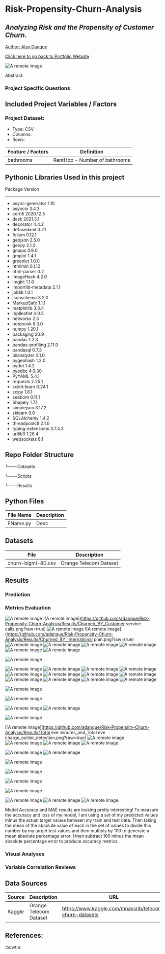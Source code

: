 # Risk-Propensity-Churn-Analysis

## _Analyzing Risk and the Propensity of Customer Churn._

<a href="https://www.linkedin.com/in/alandanque"> Author: Alan Danque </a>

<a href="https://adanque.github.io/">Click here to go back to Portfolio Website </a>

![A remote image](https://adanque.github.io/assets/img/ChurnRisk.jpg)

Abstract: 




### Project Specific Questions




## Included Project Variables / Factors 
### Project Dataset:
- Type:		CSV
- Columns: 	
- Rows:		


 | Feature / Factors | Definition | 
 | --------- | --------- | 
 | bathrooms | RentHop - Number of bathrooms | 



## Pythonic Libraries Used in this project
Package               Version
--------------------- ---------
- async-generator       1.10
- asyncio               3.4.3
- certifi               2020.12.5
- dask                  2021.3.1
- decorator             4.4.2
- defusedxml            0.7.1
- folium                0.12.1
- geojson               2.5.0
- geopy                 2.1.0
- gmaps                 0.9.0
- gmplot                1.4.1
- greenlet              1.0.0
- htmlmin               0.1.12
- html-parser           0.2
- ImageHash             4.2.0
- imgkit                1.1.0
- importlib-metadata    2.1.1
- joblib                1.0.1
- jsonschema            3.2.0
- MarkupSafe            1.1.1
- matplotlib            3.3.4
- mplleaflet            0.0.5
- networkx              2.5
- notebook              6.3.0
- numpy                 1.20.1
- packaging             20.9
- pandas                1.2.3
- pandas-profiling      2.11.0
- pandasql              0.7.3
- piianalyzer           0.1.0
- pygeohash             1.2.0
- pydot                 1.4.2
- pyodbc                4.0.30
- PyYAML                5.4.1
- requests              2.25.1
- scikit-learn          0.24.1
- scipy                 1.6.1
- seaborn               0.11.1
- Shapely               1.7.1
- simplejson            3.17.2
- sklearn               0.0
- SQLAlchemy            1.4.2
- threadpoolctl         2.1.0
- typing-extensions     3.7.4.3
- urllib3               1.26.4
- websockets            8.1

## Repo Folder Structure

└───Datasets

└───Scripts

└───Results

## Python Files 

| File Name  | Description |
| ------ | ------ |
| FName.py | Desc |

## Datasets
| File  | Description |
| ------ | ------ |
| churn-bigml-80.csv | Orange Telecom Dataset | 

## Results




### Prediction


### Metrics Evaluation

![A remote image](https://github.com/adanque/Risk-Propensity-Churn-Analysis/Results/Churned_BY_Area_Code.png?raw=true)
![A remote image](https://github.com/adanque/Risk-Propensity-Churn-Analysis/Results/Churned_BY_Customer service calls.png?raw=true)
![A remote image](https://github.com/adanque/Risk-Propensity-Churn-Analysis/Results/Churned_BY_Customer_service_calls.png?raw=true)
![A remote image](https://github.com/adanque/Risk-Propensity-Churn-Analysis/Results/Churned_BY_International plan.png?raw=true)
![A remote image](https://github.com/adanque/Risk-Propensity-Churn-Analysis/Results/Churned_BY_International_plan.png?raw=true)
![A remote image](https://github.com/adanque/Risk-Propensity-Churn-Analysis/Results/Churned_BY_State.png?raw=true)
![A remote image](https://github.com/adanque/Risk-Propensity-Churn-Analysis/Results/Churned_BY_Voice_mail_plan.png?raw=true)
![A remote image](https://github.com/adanque/Risk-Propensity-Churn-Analysis/Results/Churned_Correlation_Matrix.png?raw=true)
![A remote image](https://github.com/adanque/Risk-Propensity-Churn-Analysis/Results/Churn_BY_State.png?raw=true)
![A remote image](https://github.com/adanque/Risk-Propensity-Churn-Analysis/Results/Churn_Distribution.png?raw=true)

![A remote image](https://github.com/adanque/Risk-Propensity-Churn-Analysis/Results/Churn_Matrix.png?raw=true)

![A remote image](https://github.com/adanque/Risk-Propensity-Churn-Analysis/Results/Distribution_of_likelihood_Total_day_calls_Min_vs_Mean_vs_Max.png?raw=true)
![A remote image](https://github.com/adanque/Risk-Propensity-Churn-Analysis/Results/Distribution_of_likelihood_Total_day_charge_Min_vs_Mean_vs_Max.png?raw=true)
![A remote image](https://github.com/adanque/Risk-Propensity-Churn-Analysis/Results/Distribution_of_likelihood_Total_day_minutes_Min_vs_Mean_vs_Max.png?raw=true)
![A remote image](https://github.com/adanque/Risk-Propensity-Churn-Analysis/Results/Distribution_of_likelihood_Total_eve_calls_Min_vs_Mean_vs_Max.png?raw=true)
![A remote image](https://github.com/adanque/Risk-Propensity-Churn-Analysis/Results/Distribution_of_likelihood_Total_eve_charge_Min_vs_Mean_vs_Max.png?raw=true)
![A remote image](https://github.com/adanque/Risk-Propensity-Churn-Analysis/Results/Distribution_of_likelihood_Total_eve_minutes_Min_vs_Mean_vs_Max.png?raw=true)
![A remote image](https://github.com/adanque/Risk-Propensity-Churn-Analysis/Results/Distribution_of_likelihood_Total_intl_calls_Min_vs_Mean_vs_Max.png?raw=true)
![A remote image](https://github.com/adanque/Risk-Propensity-Churn-Analysis/Results/Distribution_of_likelihood_Total_intl_charge_Min_vs_Mean_vs_Max.png?raw=true)
![A remote image](https://github.com/adanque/Risk-Propensity-Churn-Analysis/Results/Distribution_of_likelihood_Total_intl_minutes_Min_vs_Mean_vs_Max.png?raw=true)
![A remote image](https://github.com/adanque/Risk-Propensity-Churn-Analysis/Results/Distribution_of_likelihood_Total_night_calls_Min_vs_Mean_vs_Max.png?raw=true)
![A remote image](https://github.com/adanque/Risk-Propensity-Churn-Analysis/Results/Distribution_of_likelihood_Total_night_charge_Min_vs_Mean_vs_Max.png?raw=true)
![A remote image](https://github.com/adanque/Risk-Propensity-Churn-Analysis/Results/Distribution_of_likelihood_Total_night_minutes_Min_vs_Mean_vs_Max.png?raw=true)

![A remote image](https://github.com/adanque/Risk-Propensity-Churn-Analysis/Results/Full_Churn_not_Churn_Matrix.png?raw=true)

![A remote image](https://github.com/adanque/Risk-Propensity-Churn-Analysis/Results/No_Churn_Matrix.png?raw=true)

![A remote image](https://github.com/adanque/Risk-Propensity-Churn-Analysis/Results/PCA_Cumulative_Explained_Variance.png?raw=true)
![A remote image](https://github.com/adanque/Risk-Propensity-Churn-Analysis/Results/PCA_Heatmap.png?raw=true)

![A remote image](https://github.com/adanque/Risk-Propensity-Churn-Analysis/Results/Principal_Component_Scatter_Plot.png?raw=true)


![A remote image](https://github.com/adanque/Risk-Propensity-Churn-Analysis/Results/Total eve minutes_and_Total eve charge_outlier_detection.png?raw=true)
![A remote image](https://github.com/adanque/Risk-Propensity-Churn-Analysis/Results/Total_day_calls_and_charge_outlier_detection.png?raw=true)
![A remote image](https://github.com/adanque/Risk-Propensity-Churn-Analysis/Results/Total_eve_minutes_and_Total_eve_charge_outlier_detection.png?raw=true)
![A remote image](https://github.com/adanque/Risk-Propensity-Churn-Analysis/Results/Total_intl_minutes_and_Total_intl_charge_outlier_detection.png?raw=true)
![A remote image](https://github.com/adanque/Risk-Propensity-Churn-Analysis/Results/Total_night_minutes_and_Total_night_charge_outlier_detection.png?raw=true)

![A remote image](https://github.com/adanque/Risk-Propensity-Churn-Analysis/Results/Confusion_Matrix.png?raw=true)
![A remote image](https://github.com/adanque/Risk-Propensity-Churn-Analysis/Results/Final_XGBoost_Confusion_Matrix.png?raw=true)


![A remote image](https://github.com/adanque/Risk-Propensity-Churn-Analysis/Results/SVC_Confusion_Matrix.png?raw=true)

![A remote image](https://github.com/adanque/Risk-Propensity-Churn-Analysis/Results/XGBoost_Confusion_Matrix.png?raw=true)


![A remote image](https://github.com/adanque/Risk-Propensity-Churn-Analysis/Results/Models_Recall_Results.png?raw=true)


![A remote image](https://github.com/adanque/Risk-Propensity-Churn-Analysis/Results/LogisticRegression_Confusion_Matrix.png?raw=true)


![A remote image](https://github.com/adanque/Risk-Propensity-Churn-Analysis/Results/XG_Classification_Report_Results.png?raw=true)
![A remote image](https://github.com/adanque/Risk-Propensity-Churn-Analysis/Results/LR_Classification_Report_Results.png?raw=true)
![A remote image](https://github.com/adanque/Risk-Propensity-Churn-Analysis/Results/SVC_Classification_Report_Results.png?raw=true)

Model Accuracy and MAE results are looking pretty interesting!
To measure the accuracy and loss of my model, I am using a set of my predicted values minus the actual target values between my train and test data. Then taking the mean of the absolute value of each in the set of values to divide this number by my target test values and then multiply by 100 to generate a mean absolute percentage error.  I then subtract 100 minus the mean absolute percentage error to produce accuracy metrics.


### Visual Analyses 



### Variable Correlation Reviews


## Data Sources
| Source  | Description | URL |
| ------ | ------ | ------ |
| Kaggle | Orange Telecom Dataset | https://www.kaggle.com/mnassrib/telecom-churn-datasets | 

## References: 




:bowtie: